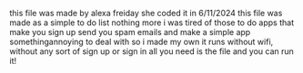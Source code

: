 this file was made by alexa freiday she coded it in 6/11/2024 
this file was made as a simple to do list nothing more
i was tired of those to do apps that make you sign up send you spam emails and make a simple app somethingannoying to deal with so i made my own
it runs without wifi, without any sort of sign up or sign in all you need is the file and you can run it!
